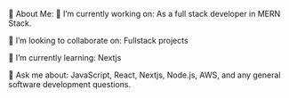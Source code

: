 
💫 About Me:
🔭 I’m currently working on:
As a full stack developer in MERN Stack.

👯 I’m looking to collaborate on:
Fullstack projects

🌱 I’m currently learning:
Nextjs

💬 Ask me about:
JavaScript, React, Nextjs, Node.js, AWS, and any general software development questions.


<!---
PPS-H/PPS-H is a ✨ special ✨ repository because its `README.md` (this file) appears on your GitHub profile.
You can click the Preview link to take a look at your changes.
--->
